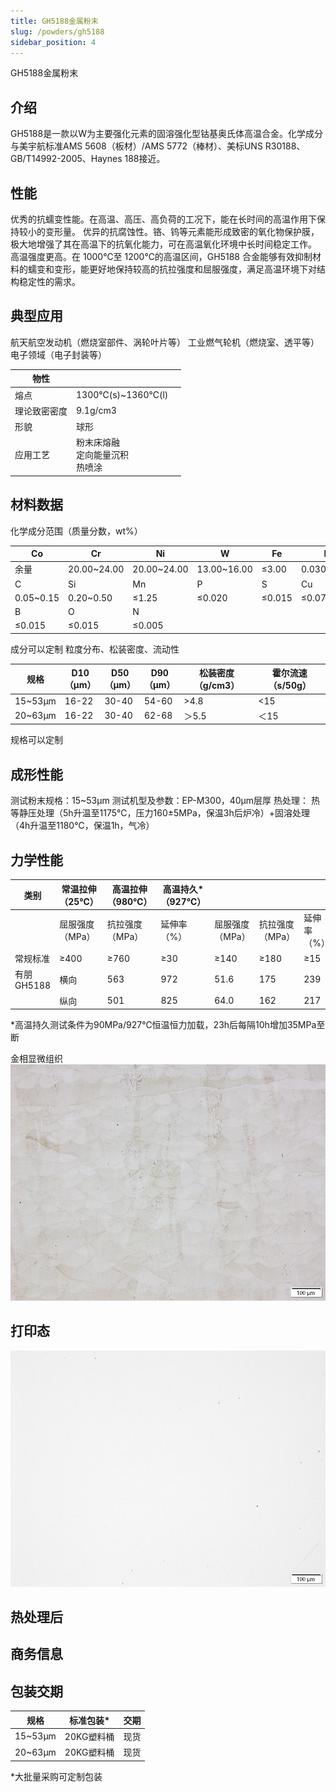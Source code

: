 ```yaml
---
title: GH5188金属粉末
slug: /powders/gh5188
sidebar_position: 4
---
```



GH5188金属粉末


## 介绍

GH5188是一款以W为主要强化元素的固溶强化型钴基奥氏体高温合金。化学成分与美宇航标准AMS 5608（板材）/AMS 5772（棒材）、美标UNS R30188、GB/T14992-2005、Haynes 188接近。


## 性能

优秀的抗蠕变性能。在高温、高压、高负荷的工况下，能在长时间的高温作用下保持较小的变形量。
优异的抗腐蚀性。铬、钨等元素能形成致密的氧化物保护膜，极大地增强了其在高温下的抗氧化能力，可在高温氧化环境中长时间稳定工作。
高温强度更高。在 1000℃至 1200℃的高温区间，GH5188 合金能够有效抑制材料的蠕变和变形，能更好地保持较高的抗拉强度和屈服强度，满足高温环境下对结构稳定性的需求。




## 典型应用

航天航空发动机（燃烧室部件、涡轮叶片等）
工业燃气轮机（燃烧室、透平等）
电子领域（电子封装等）


| 物性 |  |  |
| --- | --- | --- |
| 熔点 | 1300℃(s)~1360℃(l) |  |
| 理论致密密度 | 9.1g/cm3 |  |
| 形貌 | 球形 |  |
| 应用工艺 | 粉末床熔融<br/>定向能量沉积<br/>热喷涂 |  |







## 材料数据

化学成分范围（质量分数，wt%）

| Co | Cr | Ni | W | Fe | La |
| --- | --- | --- | --- | --- | --- |
| 余量 | 20.00~24.00 | 20.00~24.00 | 13.00~16.00 | ≤3.00 | 0.030~0.120 |
| C | Si | Mn | P | S | Cu |
| 0.05~0.15 | 0.20~0.50 | ≤1.25 | ≤0.020 | ≤0.015 | ≤0.070 |
| B | O | N |  |  |  |
| ≤0.015 | ≤0.015 | ≤0.005 |  |  |  |


成分可以定制
粒度分布、松装密度、流动性

| 规格 | D10<br/>（μm） | D50<br/>（μm） | D90<br/>（μm） | 松装密度（g/cm3） | 霍尔流速（s/50g） |
| --- | --- | --- | --- | --- | --- |
| 15~53μm | 16-22 | 30-40 | 54-60 | >4.8 | &lt;15 |
| 20~63μm | 16-22 | 30-40 | 62-68 | ＞5.5 | ＜15 |


规格可以定制

## 成形性能


测试粉末规格：15~53μm
测试机型及参数：EP-M300，40μm层厚
热处理： 热等静压处理（5h升温至1175℃，压力160±5MPa，保温3h后炉冷）+固溶处理（4h升温至1180℃，保温1h，气冷）


## 力学性能



| 类别 | 常温拉伸（25℃） | 高温拉伸（980℃） | 高温持久*（927℃） |  |  |  |  |  |  |
| --- | --- | --- | --- | --- | --- | --- | --- | --- | --- |
|  | 屈服强度（MPa） | 抗拉强度（MPa） | 延伸率（%） | 屈服强度（MPa） | 抗拉强度（MPa） | 延伸率（%） | 持续时间（h） | 延伸率（%） |  |
| 常规标准 | ≥400 | ≥760 | ≥30 | ≥140 | ≥180 | ≥15 | ≥23 | ≥15 |  |
| 有朋GH5188 | 横向 | 563 | 972 | 51.6 | 175 | 239 | 47.6 | 35 | 48.2 |
|  | 纵向 | 501 | 825 | 64.0 | 162 | 217 | 84.0 | 34 | 66.4 |

*高温持久测试条件为90MPa/927℃恒温恒力加载，23h后每隔10h增加35MPa至断

金相显微组织
![gh5188-image-1](./images/gh5188/image2.jpeg)






## 打印态







![gh5188-image-2](./images/gh5188/image3.jpeg)






## 热处理后










## 商务信息


## 包装交期


| 规格 | 标准包装* | 交期 |
| --- | --- | --- |
| 15~53μm | 20KG塑料桶 | 现货 |
| 20~63μm | 20KG塑料桶 | 现货 |

*大批量采购可定制包装
